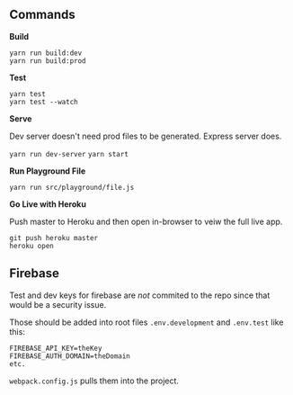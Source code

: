 ## Commands

**Build**

`yarn run build:dev`  
`yarn run build:prod` 

**Test**

`yarn test`  
`yarn test --watch`

**Serve**

Dev server doesn't need prod files to be generated. Express server does.
 
`yarn run dev-server` 
`yarn start` 

**Run Playground File**

`yarn run src/playground/file.js`

**Go Live with Heroku**

Push master to Heroku and then open in-browser to veiw the full live app.

`git push heroku master`  
`heroku open` 

## Firebase

Test and dev keys for firebase are *not* commited to the repo since that would be a security issue.

Those should be added into root files `.env.development` and `.env.test` like this:

```
FIREBASE_API_KEY=theKey
FIREBASE_AUTH_DOMAIN=theDomain
etc.
```

`webpack.config.js` pulls them into the project.